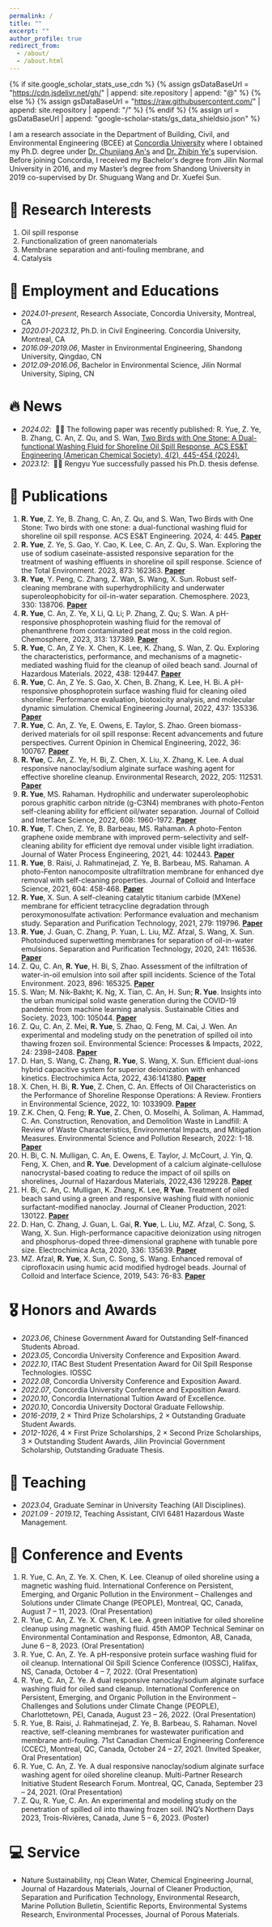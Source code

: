```yaml
---
permalink: /
title: ""
excerpt: ""
author_profile: true
redirect_from: 
  - /about/
  - /about.html
---
```


{% if site.google_scholar_stats_use_cdn %}
{% assign gsDataBaseUrl = "https://cdn.jsdelivr.net/gh/" | append: site.repository | append: "@" %}
{% else %}
{% assign gsDataBaseUrl = "https://raw.githubusercontent.com/" | append: site.repository | append: "/" %}
{% endif %}
{% assign url = gsDataBaseUrl | append: "google-scholar-stats/gs_data_shieldsio.json" %}

<span class='anchor' id='about-me'></span>

I am a research associate in the Department of Building, Civil, and Environmental Engineering (BCEE) at [Concordia University](https://www.concordia.ca/) where I obtained my Ph.D. degree under [Dr. Chunjiang An's](https://anlab.ca/) and [Dr. Zhibin Ye's](https://www.concordia.ca/faculty/zhibin-ye.html) supervision. Before joining Concordia, I received my Bachelor's degree from Jilin Normal University in 2016, and my Master’s degree from Shandong University in 2019 co-supervised by Dr. Shuguang Wang and Dr. Xuefei Sun. 

# 📖 Research Interests
1. Oil spill response
2. Functionalization of green nanomaterials
3. Membrane separation and anti-fouling membrane, and
4. Catalysis

# 📖 Employment and Educations
- *2024.01-present*, Research Associate, Concordia University, Montreal, CA
- *2020.01-2023.12*, Ph.D. in Civil Engineering. Concordia University, Montreal, CA
- *2016.09-2019.06*, Master in Environmental Engineering, Shandong University, Qingdao, CN
- *2012.09-2016.06*, Bachelor in Environmental Science, Jilin Normal University, Siping, CN

# 🔥 News
- *2024.02*: &nbsp;🎉🎉 The following paper was recently published: R. Yue, Z. Ye, B. Zhang, C. An, Z. Qu, and S. Wan, [Two Birds with One Stone: A Dual-functional Washing Fluid for Shoreline Oil Spill Response, ACS ES&T Engineering (American Chemical Society), 4(2), 445-454 (2024).](https://doi.org/10.1021/acsestengg.3c00384) 
- *2023.12*: &nbsp;🎉🎉 Rengyu Yue successfully passed his Ph.D. thesis defense.

# 📝 Publications

1. **R. Yue**, Z. Ye, B. Zhang, C. An, Z. Qu, and S. Wan, Two Birds with One Stone: Two birds with one stone: a dual-functional washing fluid for shoreline oil spill response. ACS ES&T Engineering. 2024, 4: 445. [**Paper**](https://doi.org/10.1021/acsestengg.3c00384)
2. **R. Yue**, Z. Ye, S. Gao, Y. Cao, K. Lee, C. An, Z. Qu, S. Wan. Exploring the use of sodium caseinate-assisted responsive separation for the treatment of washing effluents in shoreline oil spill response. Science of the Total Environment. 2023, 873: 162363. [**Paper**](https://doi.org/10.1016/j.scitotenv.2023.162363)
3. **R. Yue**, Y. Peng, C. Zhang, Z. Wan, S. Wang, X. Sun. Robust self-cleaning membrane with superhydrophilicity and underwater superoleophobicity for oil-in-water separation. Chemosphere. 2023, 330: 138706. [**Paper**](https://doi.org/10.1016/j.chemosphere.2023.138706)
4. **R. Yue**, C. An, Z. Ye, X Li, Q. Li; P. Zhang, Z. Qu; S. Wan. A pH-responsive phosphoprotein washing fluid for the removal of phenanthrene from contaminated peat moss in the cold region. Chemosphere, 2023, 313: 137389. [**Paper**](https://doi.org/10.1016/j.chemosphere.2022.137389)
5. **R. Yue**, C. An, Z Ye. X. Chen, K. Lee, K. Zhang, S. Wan, Z. Qu. Exploring the characteristics, performance, and mechanisms of a magnetic-mediated washing fluid for the cleanup of oiled beach sand. Journal of Hazardous Materials. 2022, 438: 129447. [**Paper**](https://doi.org/10.1016/j.jhazmat.2022.129447)
6. **R. Yue**, C. An, Z Ye. S. Gao, X. Chen, B. Zhang, K. Lee, H. Bi. A pH-responsive phosphoprotein surface washing fluid for cleaning oiled shoreline: Performance evaluation, biotoxicity analysis, and molecular dynamic simulation. Chemical Engineering Journal, 2022, 437: 135336. [**Paper**](https://doi.org/10.1016/j.cej.2022.135336)
7. **R. Yue**, C. An, Z. Ye, E. Owens, E. Taylor, S. Zhao. Green biomass-derived materials for oil spill response: Recent advancements and future perspectives. Current Opinion in Chemical Engineering, 2022, 36: 100767. [**Paper**](https://doi.org/10.1016/j.coche.2021.100767)
8. **R. Yue**, C. An, Z. Ye, H. Bi, Z. Chen, X. Liu, X. Zhang, K. Lee. A dual responsive nanoclay/sodium alginate surface washing agent for effective shoreline cleanup. Environmental Research, 2022, 205: 112531. [**Paper**](https://doi.org/10.1016/j.envres.2021.112531)
9. **R. Yue**, MS. Rahaman. Hydrophilic and underwater superoleophobic porous graphitic carbon nitride (g-C3N4) membranes with photo-Fenton self-cleaning ability for efficient oil/water separation. Journal of Colloid and Interface Science, 2022, 608: 1960-1972. [**Paper**](https://doi.org/10.1016/j.jcis.2021.10.162)
10. **R. Yue**, T. Chen, Z. Ye, B. Barbeau, MS. Rahaman. A photo-Fenton graphene oxide membrane with improved perm-selectivity and self-cleaning ability for efficient dye removal under visible light irradiation. Journal of Water Process Engineering, 2021, 44: 102443. [**Paper**](https://doi.org/10.1016/j.jwpe.2021.102443)
11. **R. Yue**, B. Raisi, J. Rahmatinejad, Z. Ye, B. Barbeau, MS. Rahaman. A photo-Fenton nanocomposite ultrafiltration membrane for enhanced dye removal with self-cleaning properties. Journal of Colloid and Interface Science, 2021, 604: 458-468. [**Paper**](https://doi.org/10.1016/j.jcis.2021.06.157)
12. **R. Yue**, X. Sun. A self-cleaning catalytic titanium carbide (MXene) membrane for efficient tetracycline degradation through peroxymonosulfate activation: Performance evaluation and mechanism study. Separation and Purification Technology, 2021, 279: 119796. [**Paper**](https://doi.org/10.1016/j.seppur.2021.119796)
13. **R. Yue**, J. Guan, C. Zhang, P. Yuan, L. Liu, MZ. Afzal, S. Wang, X. Sun. Photoinduced superwetting membranes for separation of oil-in-water emulsions. Separation and Purification Technology, 2020, 241: 116536. [**Paper**](https://doi.org/10.1016/j.seppur.2020.116536)
14. Z. Qu, C. An, **R. Yue**, H. Bi, S, Zhao. Assessment of the infiltration of water-in-oil emulsion into soil after spill incidents. Science of the Total Environment. 2023, 896: 165325. [**Paper**](https://doi.org/10.1016/j.scitotenv.2023.165325)
15. S. Wan; M. Nik-Bakht; K. Ng, X. Tian, C. An, H. Sun; **R. Yue**. Insights into the urban municipal solid waste generation during the COVID-19 pandemic from machine learning analysis. Sustainable Cities and Society. 2023, 100: 105044. [**Paper**](https://doi.org/10.1016/j.scs.2023.105044)
16. Z. Qu, C. An, Z. Mei, **R. Yue**, S. Zhao, Q. Feng, M. Cai, J. Wen. An experimental and modeling study on the penetration of spilled oil into thawing frozen soil. Environmental Science: Processes & Impacts, 2022, 24: 2398–2408. [**Paper**](https://doi.org/10.1039/D2EM00368F)
17. D. Han, S. Wang, C. Zhang, **R. Yue**, S. Wang, X. Sun. Efficient dual-ions hybrid capacitive system for superior deionization with enhanced kinetics. Electrochimica Acta, 2022, 436:141380.  [**Paper**](https://doi.org/10.1016/j.electacta.2022.141380)
18. X. Chen, H. Bi, **R. Yue**, Z. Chen, C. An. Effects of Oil Characteristics on the Performance of Shoreline Response Operations: A Review. Frontiers in Environmental Science, 2022, 10: 1033909. [**Paper**]( https://doi.org/10.3389/fenvs.2022.1033909)
19. Z.K. Chen, Q. Feng; **R. Yue**, Z. Chen, O. Moselhi, A. Soliman, A. Hammad, C. An. Construction, Renovation, and Demolition Waste in Landfill: A Review of Waste Characteristics, Environmental Impacts, and Mitigation Measures. Environmental Science and Pollution Research, 2022: 1-18. [**Paper**](https://doi.org/10.1007/s11356-022-20479-5)
20. H. Bi, C. N. Mulligan, C. An, E. Owens, E. Taylor, J. McCourt, J. Yin, Q. Feng, X. Chen, and **R. Yue**. Development of a calcium alginate-cellulose nanocrystal-based coating to reduce the impact of oil spills on shorelines, Journal of Hazardous Materials, 2022,436 129228. [**Paper**](https://doi.org/10.1016/j.jhazmat.2022.129228)
21. H. Bi, C. An, C. Mulligan, K. Zhang, K. Lee, **R Yue**. Treatment of oiled beach sand using a green and responsive washing fluid with nonionic surfactant-modified nanoclay. Journal of Cleaner Production, 2021: 130122. [**Paper**](https://doi.org/10.1016/j.jclepro.2021.130122)
22. D. Han, C. Zhang, J. Guan, L. Gai, **R. Yue**, L. Liu, MZ. Afzal, C. Song, S. Wang, X. Sun. High-performance capacitive deionization using nitrogen and phosphorus-doped three-dimensional graphene with tunable pore size. Electrochimica Acta, 2020, 336: 135639. [**Paper**](https://doi.org/10.1016/j.electacta.2020.135639)
23. MZ. Afzal, **R. Yue**, X. Sun, C. Song, S. Wang. Enhanced removal of ciprofloxacin using humic acid modified hydrogel beads. Journal of Colloid and Interface Science, 2019, 543: 76-83. [**Paper**](https://doi.org/10.1016/j.jcis.2019.01.083)

# 🎖 Honors and Awards
- *2023.06*,  Chinese Government Award for Outstanding Self-financed Students Abroad.
- *2023.05*,  Concordia University Conference and Exposition Award.
- *2022.10*,  ITAC Best Student Presentation Award for Oil Spill Response Technologies. IOSSC
- *2022.08*,  Concordia University Conference and Exposition Award.
- *2022.07*,  Concordia University Conference and Exposition Award.
- *2020.10*,  Concordia International Tuition Award of Excellence.
- *2020.10*,  Concordia University Doctoral Graduate Fellowship.
- *2016-2019*, 2 × Third Prize Scholarships, 2 × Outstanding Graduate Student Awards.
- *2012-1026*, 4 × First Prize Scholarships, 2 × Second Prize Scholarships, 3 × Outstanding Student Awards, Jilin Provincial Government Scholarship, Outstanding Graduate Thesis. 

# 📖 Teaching
- *2023.04*, Graduate Seminar in University Teaching (All Disciplines).
- *2021.09 - 2019.12*, Teaching Assistant, CIVI 6481 Hazardous Waste Management.

# 💬 Conference and Events
1. R. Yue, C. An, Z. Ye. X. Chen, K. Lee. Cleanup of oiled shoreline using a magnetic washing fluid. International Conference on Persistent, Emerging, and Organic Pollution in the Environment – Challenges and Solutions under Climate Change (PEOPLE), Montreal, QC, Canada, August 7 – 11, 2023. (Oral Presentation)
2. R. Yue, C. An, Z. Ye. X. Chen, K. Lee. A green initiative for oiled shoreline cleanup using magnetic washing fluid. 45th AMOP Technical Seminar on Environmental Contamination and Response, Edmonton, AB, Canada, June 6 – 8, 2023. (Oral Presentation)
3. R. Yue, C. An, Z. Ye. A pH-responsive protein surface washing fluid for oil cleanup. International Oil Spill Science Conference (IOSSC), Halifax, NS, Canada, October 4 – 7, 2022. (Oral Presentation)
4. R. Yue, C. An, Z. Ye. A dual responsive nanoclay/sodium alginate surface washing fluid for oiled sand cleanup. International Conference on Persistent, Emerging, and Organic Pollution in the Environment – Challenges and Solutions under Climate Change (PEOPLE), Charlottetown, PEI, Canada, August 23 – 26, 2022. (Oral Presentation)
5. R. Yue, B. Raisi, J. Rahmatinejad, Z. Ye, B. Barbeau, S. Rahaman. Novel reactive, self-cleaning membranes for wastewater purification and membrane anti-fouling. 71st Canadian Chemical Engineering Conference (CCEC), Montreal, QC, Canada, October 24 – 27, 2021. (Invited Speaker, Oral Presentation)
6. R. Yue, C. An, Z. Ye. A dual responsive nanoclay/sodium alginate surface washing agent for oiled shoreline cleanup. Multi-Partner Research Initiative Student Research Forum. Montreal, QC, Canada, September 23 – 24, 2021. (Oral Presentation)
7. Z. Qu, R. Yue, C. An. An experimental and modeling study on the penetration of spilled oil into thawing frozen soil. INQ’s Northern Days 2023, Trois-Rivières, Canada, June 5 – 6, 2023. (Poster)

# 💻 Service
- Nature Sustainability, npj Clean Water, Chemical Engineering Journal, Journal of Hazardous Materials, Journal of Cleaner Production, Separation and Purification Technology, Environmental Research, Marine Pollution Bulletin, Scientific Reports, Environmental Systems Research, Environmental Processes, Journal of Porous Materials.
